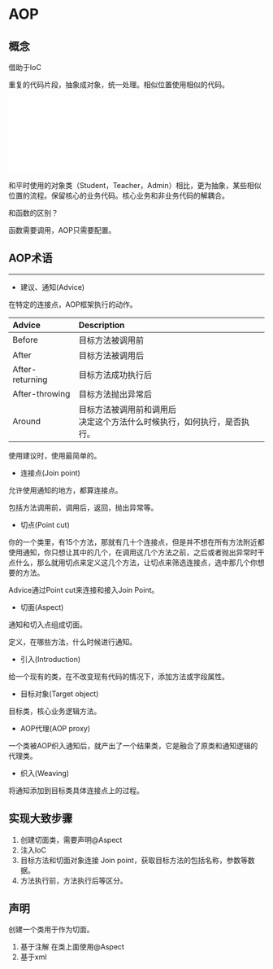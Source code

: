 # AOP

## 概念



借助于IoC

重复的代码片段，抽象成对象，统一处理。相似位置使用相似的代码。

![AOP](AOP.excalidraw.md)

和平时使用的对象类（Student，Teacher，Admin）相比，更为抽象，某些相似位置的流程。保留核心的业务代码。核心业务和非业务代码的解耦合。

和函数的区别？

函数需要调用，AOP只需要配置。



## AOP术语

---

- 建议、通知(Advice)

在特定的连接点，AOP框架执行的动作。

| Advice          | Description                                                  |
| :-------------- | :----------------------------------------------------------- |
| Before          | 目标方法被调用前                                             |
| After           | 目标方法被调用后                                             |
| After-returning | 目标方法成功执行后                                           |
| After-throwing  | 目标方法抛出异常后                                           |
| Around          | 目标方法被调用前和调用后<br />决定这个方法什么时候执行，如何执行，是否执行。 |

使用建议时，使用最简单的。

- 连接点(Join point)

允许使用通知的地方，都算连接点。

包括方法调用前，调用后，返回，抛出异常等。

- 切点(Point cut)

你的一个类里，有15个方法，那就有几十个连接点，但是并不想在所有方法附近都使用通知，你只想让其中的几个，在调用这几个方法之前，之后或者抛出异常时干点什么，那么就用切点来定义这几个方法，让切点来筛选连接点，选中那几个你想要的方法。

Advice通过Point cut来连接和接入Join Point。

- 切面(Aspect)

通知和切入点组成切面。

定义，在哪些方法，什么时候进行通知。

- 引入(Introduction)

给一个现有的类，在不改变现有代码的情况下，添加方法或字段属性。

- 目标对象(Target object)

目标类，核心业务逻辑方法。

- AOP代理(AOP proxy)

一个类被AOP织入通知后，就产出了一个结果类，它是融合了原类和通知逻辑的代理类。

- 织入(Weaving)

将通知添加到目标类具体连接点上的过程。



## 实现大致步骤

1. 创建切面类，需要声明@Aspect
2. 注入IoC
3. 目标方法和切面对象连接
   Join point，获取目标方法的包括名称，参数等数据。
4. 方法执行前，方法执行后等区分。

## 声明

创建一个类用于作为切面。

1. 基于注解
   在类上面使用@Aspect
2. 基于xml
   